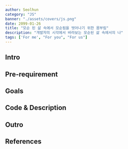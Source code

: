 ```yaml
---
author: Seolhun
category: "JS"
banner: "./assets/covers/js.png"
date: 2099-01-26
title: "모순 된 삶 속에서 모순됨을 벗어나기 위한 몸부림"
description: "개발자의 시각에서 바라보는 모순된 삶 속에서의 나"
tags: ['For me', "For you", "For us"]
---
```


## Intro

## Pre-requirement

## Goals

## Code & Description

## Outro

## References
